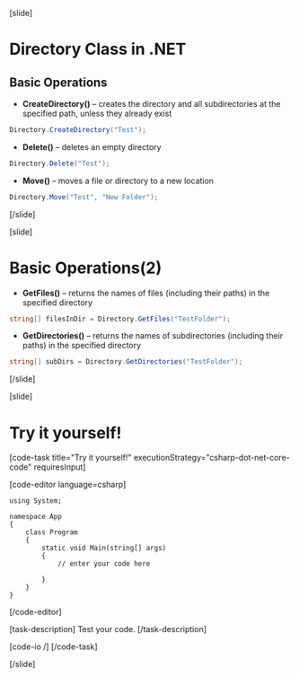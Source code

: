 [slide]
# Directory Class in .NET
## Basic Operations
- **CreateDirectory()** – creates the directory and all subdirectories at the specified path, unless they already exist
```csharp
Directory.CreateDirectory("Test");
```

- **Delete()** – deletes an empty directory
```csharp
Directory.Delete("Test");
```

- **Move()** – moves a file or directory to a new location
```csharp
Directory.Move("Test", "New Folder");
```
[/slide]

[slide]
# Basic Operations(2)
- **GetFiles()** – returns the names of files (including their paths) in the specified directory
```csharp
string[] filesInDir = Directory.GetFiles("TestFolder");
```

- **GetDirectories()** – returns the names of subdirectories (including their paths) in the specified directory

```csharp
string[] subDirs = Directory.GetDirectories("TestFolder");
```
[/slide]

[slide]
# Try it yourself!

[code-task title="Try it yourself!" executionStrategy="csharp-dot-net-core-code" requiresInput]

[code-editor language=csharp]
```
using System;

namespace App
{
    class Program
    {
        static void Main(string[] args)
        {
		    // enter your code here
		    
		}
	}
}
```
[/code-editor]

[task-description]
Test your code.
[/task-description]

[code-io /]
[/code-task]


[/slide]


